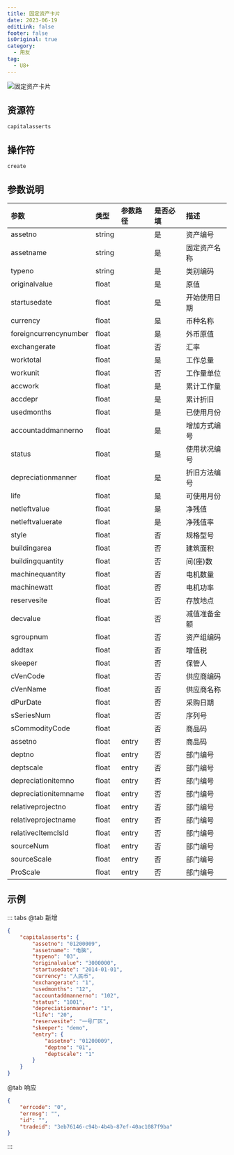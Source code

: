```yaml
---
title: 固定资产卡片
date: 2023-06-19
editLink: false
footer: false
isOriginal: true
category:
  - 用友
tag:
  - U8+
---
```


![固定资产卡片](https://nas.ilyl.life:8092/yonyou/capitalasserts.gif)

## 资源符

`capitalasserts`
  
## 操作符

  `create`

## 参数说明

|参数|类型|参数路径|是否必填|描述|
|:-|:-|:-|:-|:-|
|assetno|string||是|资产编号|
|assetname|string||是|固定资产名称|
|typeno|string||是|类别编码|
|originalvalue|float||是|原值|
|startusedate|float||是|开始使用日期|
|currency|float||是|币种名称|
|foreigncurrencynumber|float||是|外币原值|
|exchangerate|float||否|汇率|
|worktotal|float||是|工作总量|
|workunit|float||否|工作量单位|
|accwork|float||是|累计工作量|
|accdepr|float||是|累计折旧|
|usedmonths|float||是|已使用月份|
|accountaddmannerno|float||是|增加方式编号|
|status|float||是|使用状况编号|
|depreciationmanner|float||是|折旧方法编号|
|life|float||是|可使用月份|
|netleftvalue|float||是|净残值|
|netleftvaluerate|float||是|净残值率|
|style|float||否|规格型号|
|buildingarea|float||否|建筑面积|
|buildingquantity|float||否|间(座)数|
|machinequantity|float||否|电机数量|
|machinewatt|float||否|电机功率|
|reservesite|float||否|存放地点|
|decvalue|float||否|减值准备金额|
|sgroupnum|float||否|资产组编码|
|addtax|float||否|增值税|
|skeeper|float||否|保管人|
|cVenCode|float||否|供应商编码|
|cVenName|float||否|供应商名称|
|dPurDate|float||否|采购日期|
|sSeriesNum|float||否|序列号|
|sCommodityCode|float||否|商品码|
|assetno|float|entry|否|商品码|
|deptno|float|entry|否|部门编号|
|deptscale|float|entry|否|部门编号|
|depreciationitemno|float|entry|否|部门编号|
|depreciationitemname|float|entry|否|部门编号|
|relativeprojectno|float|entry|否|部门编号|
|relativeprojectname|float|entry|否|部门编号|
|relativecItemclsId|float|entry|否|部门编号|
|sourceNum|float|entry|否|部门编号|
|sourceScale|float|entry|否|部门编号|
|ProScale|float|entry|否|部门编号|

## 示例

::: tabs
@tab 新增

```json
{
    "capitalasserts": {
        "assetno": "01200009",
        "assetname": "电脑",
        "typeno": "03",
        "originalvalue": "3000000",
        "startusedate": "2014-01-01",
        "currency": "人民币",
        "exchangerate": "1",
        "usedmonths": "12",
        "accountaddmannerno": "102",
        "status": "1001",
        "depreciationmanner": "1",
        "life": "20",
        "reservesite": "一号厂区",
        "skeeper": "demo",
        "entry": {
            "assetno": "01200009",
            "deptno": "01",
            "deptscale": "1"
        }
    }
}
```

@tab 响应

```json
{
    "errcode": "0",
    "errmsg": "",
    "id": "",
    "tradeid": "3eb76146-c94b-4b4b-87ef-40ac1087f9ba"
}
```

:::
